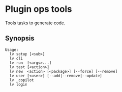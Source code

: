 # Plugin ops tools

Tools tasks to generate code.

## Synopsis

```text
Usage:
  lv setup [<sub>]
  lv cli
  lv run  [<args>...]
  lv test [<action>]
  lv new  <action> [<package>] [--force] [--remove]
  lv user [<user>] [--add|--remove|--update]
  lv _copilot
  lv login
```

